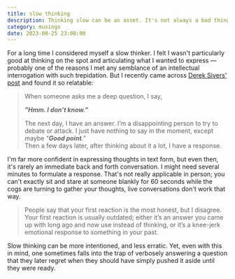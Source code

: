 ```yaml
---
title: slow thinking
description: Thinking slow can be an asset. It's not always a bad thing.
category: musings
date: 2023-08-25 23:00:00
---
```


For a long time I considered myself a slow thinker.
I felt I wasn't particularly good at thinking on the spot
and articulating what I wanted to express
&mdash; probably one of the reasons I met any semblance of
an intellectual interrogation with such trepidation.
But I recently came across [Derek Sivers' post][sivers] and found it so relatable:

> When someone asks me a deep question, I say,
>
> **_"Hmm. I don’t know."_**
>
> The next day, I have an answer.
> I’m a disappointing person to try to debate or attack.
> I just have nothing to say in the moment, except maybe _"**Good point**."_  
> Then a few days later, after thinking about it a lot, I have a response.

I'm far more confident in expressing thoughts in text form, but even then,
it's rarely an immediate back and forth conversation.
I might need several minutes to formulate a response.
That's not really applicable in person;
you can't exactly sit and stare at someone blankly for $60$ seconds
while the cogs are turning to gather your thoughts,
live conversations don't work that way.

> People say that your first reaction is the most honest, but I disagree.
> Your first reaction is usually outdated;
> either it’s an answer you came up with long ago and now use instead of thinking,
> or it’s a knee-jerk emotional response to something in your past.

Slow thinking can be more intentioned, and less erratic.
Yet, even with this in mind, one sometimes falls into the trap
of verbosely answering a question that they later regret
when they should have simply pushed it aside until they were ready.

[sivers]: https://sive.rs/slow
